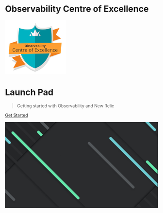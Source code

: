 # Observability Centre of Excellence 

![Observability Centrer of Excellence](_media/centre-of-excellence-logo.png)

# **Launch Pad**

> Getting started with Observability and New Relic 



[Get Started](#the-ocoe-launch-pad) <!--  Use ID of homepage heading i.e. based on H1 of README.md - make sure this is DIFFERENT to the cover's heading -->

![cover background image](_media/cover-background.jpg)